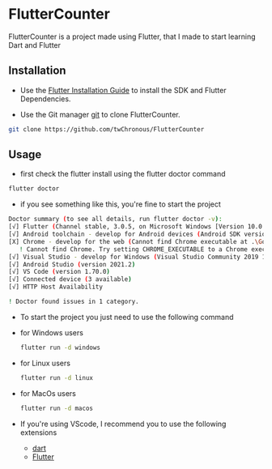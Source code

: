 # FlutterCounter

FlutterCounter is a project made using Flutter, that I made to start learning Dart and Flutter

## Installation

- Use the [Flutter Installation Guide](https://docs.flutter.dev/get-started/install) to install the SDK and Flutter Dependencies.

- Use the Git manager [git](https://git-scm.com/downloads) to clone FlutterCounter.

```bash
git clone https://github.com/twChronous/FlutterCounter
```

## Usage

- first check the flutter install using the flutter doctor command
```bash
flutter doctor
```
- if you see something like this, you're fine to start the project

```bash
Doctor summary (to see all details, run flutter doctor -v):
[√] Flutter (Channel stable, 3.0.5, on Microsoft Windows [Version 10.0.22000.832], locale en-GB)
[√] Android toolchain - develop for Android devices (Android SDK version 33.0.0)
[X] Chrome - develop for the web (Cannot find Chrome executable at .\Google\Chrome\Application\chrome.exe)
   ! Cannot find Chrome. Try setting CHROME_EXECUTABLE to a Chrome executable.
[√] Visual Studio - develop for Windows (Visual Studio Community 2019 16.11.15)
[√] Android Studio (version 2021.2)
[√] VS Code (version 1.70.0)
[√] Connected device (3 available)
[√] HTTP Host Availability

! Doctor found issues in 1 category.
````

- To start the project you just need to use the following command

- for Windows users
  ```bash
  flutter run -d windows
  ```
- for Linux users
  ```bash
  flutter run -d linux
  ```
 - for MacOs users
   ```bash
   flutter run -d macos
   ```

- If you're using VScode, I recommend you to use the following extensions

    - [dart](https://marketplace.visualstudio.com/items?itemName=Dart-Code.dart-code)
    - [Flutter](https://marketplace.visualstudio.com/items?itemName=Dart-Code.flutter)
